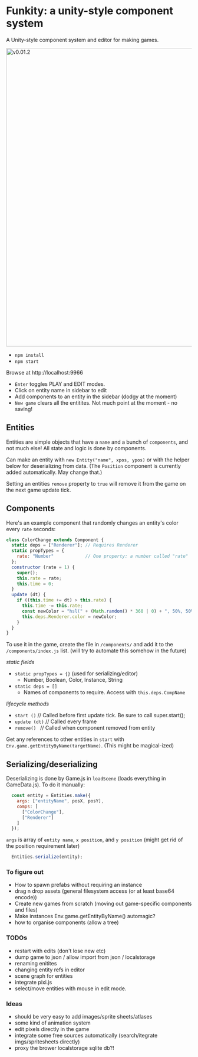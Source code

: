# Funkity: a unity-style component system

A Unity-style component system and editor for making games.

<img width="808" alt="v0.01.2" src="https://cloud.githubusercontent.com/assets/129330/11452809/004ae194-95c2-11e5-9741-80370669ba62.png">

* `npm install`
* `npm start`

Browse at http://localhost:9966


* `Enter` toggles PLAY and EDIT modes.
* Click on entity name in sidebar to edit
* Add components to an entity in the sidebar (dodgy at the moment)
* `New game` clears all the entitites. Not much point at the moment - no saving!

## Entities

Entities are simple objects that have a `name` and a bunch of `components`, and not much else! All state and logic is done by components.

Can make an entity with `new Entity("name", xpos, ypos)` or with the helper below for deserializing from data. (The `Position` component is currently added automatically. May change that.)

Setting an entities `remove` property to `true` will remove it from the game on the next game update tick.

## Components

Here's an example component that randomly changes an entity's color every `rate` seconds:

```js
class ColorChange extends Component {
  static deps = ["Renderer"]; // Requires Renderer
  static propTypes = {
    rate: "Number"            // One property: a number called "rate"
  };
  constructor (rate = 1) {
    super();
    this.rate = rate;
    this.time = 0;
  }
  update (dt) {
    if ((this.time += dt) > this.rate) {
      this.time -= this.rate;
      const newColor = "hsl(" + (Math.random() * 360 | 0) + ", 50%, 50%)";
      this.deps.Renderer.color = newColor;
    }
  }
}
```

To use it in the game, create the file in `/components/` and add it to the `/components/index.js` list. (will try to automate this somehow in the future)

*static fields*

* `static propTypes = {}` (used for serializing/editor)
  - Number, Boolean, Color, Instance, String
* `static deps = []`
  - Names of components to require. Access with `this.deps.CompName`

*lifecycle methods*

* `start ()` // Called before first update tick. Be sure to call super.start();
* `update (dt)` // Called every frame
* `remove() ` // Called when component removed from entity

Get any references to other entities in `start` with `Env.game.getEntityByName(targetName)`.
(This might be magical-ized)

## Serializing/deserializing

Deserializing is done by Game.js in `loadScene` (loads everything in GameData.js). To do it manually:

```js
  const entity = Entities.make({
    args: ["entityName", posX, posY],
    comps: [
      ["ColorChange"],
      ["Renderer"]
    ]
  });
```

`args` is array of `entity name`, `x position`, and `y position` (might get rid of the position requirement later)

```js
  Entities.serialize(entity);
```

### To figure out

* How to spawn prefabs without requiring an instance
* drag n drop assets (general filesystem access (or at least base64 encode))
* Create new games from scratch (moving out game-specific components and files)
* Make instances Env.game.getEntityByName() automagic?
* how to organise components (allow a tree)

### TODOs

* restart with edits (don't lose new etc)
* dump game to json / allow import from json / localstorage
* renaming enitites
* changing entity refs in editor
* scene graph for entities
* integrate pixi.js
* select/move entities with mouse in edit mode.

### Ideas

* should be very easy to add images/sprite sheets/atlases
* some kind of animation system
* edit pixels directly in the game
* integrate some free sources automatically (search/itegrate imgs/spritesheets directly)
* proxy the brower localstorage sqlite db?!

